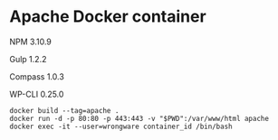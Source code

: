 # Apache Docker container

NPM 3.10.9

Gulp  1.2.2

Compass 1.0.3

WP-CLI 0.25.0

```
docker build --tag=apache .
docker run -d -p 80:80 -p 443:443 -v "$PWD":/var/www/html apache
docker exec -it --user=wrongware container_id /bin/bash
```
